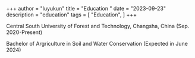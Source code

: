 +++
author = "luyukun"
title = "Education "
date = "2023-09-23"
description = "education"
tags = [
    "Education",
]
+++

Central South University of Forest and Technology, Changsha, China (Sep. 2020-Present)

Bachelor of Argriculture in Soil and Water Conservation (Expected in June 2024)
